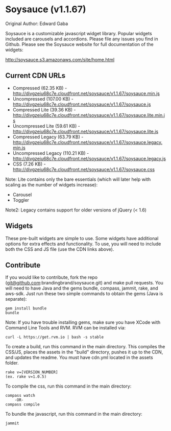 # Soysauce (v1.1.67)
Original Author: Edward Gaba

Soysauce is a customizable javascript widget library. Popular widgets included are carousels and accordions. Please file any issues you find in Github. Please see the Soysauce website for full documentation of the widgets:

http://soysauce.s3.amazonaws.com/site/home.html

## Current CDN URLs
* Compressed (62.35 KB) - http://divgzeiu68c7e.cloudfront.net/soysauce/v1.1.67/soysauce.min.js
* Uncompressed (107.00 KB) - http://divgzeiu68c7e.cloudfront.net/soysauce/v1.1.67/soysauce.js
* Compressed Lite (39.36 KB) - http://divgzeiu68c7e.cloudfront.net/soysauce/v1.1.67/soysauce.lite.min.js
* Uncompressed Lite (59.61 KB) - http://divgzeiu68c7e.cloudfront.net/soysauce/v1.1.67/soysauce.lite.js
* Compressed Legacy (63.79 KB) - http://divgzeiu68c7e.cloudfront.net/soysauce/v1.1.67/soysauce.legacy.min.js
* Uncompressed Legacy (110.21 KB) - http://divgzeiu68c7e.cloudfront.net/soysauce/v1.1.67/soysauce.legacy.js
* CSS (7.26 KB) - http://divgzeiu68c7e.cloudfront.net/soysauce/v1.1.67/soysauce.css

Note: Lite contains only the bare essentials (which will later help with scaling as the number of widgets increase):
* Carousel
* Toggler

Note2: Legacy contains support for older versions of jQuery (< 1.6)

## Widgets
These pre-built widgets are simple to use. Some widgets have additional options for extra effects and functionality. To use, you will need to include both the CSS and JS file (use the CDN links above).

## Contribute
If you would like to contribute, fork the repo (git@github.com:brandingbrand/soysauce.git) and make pull requests. You will need to have Java and the gems bundle, compass, jammit, rake, and aws-sdk. Just run these two simple commands to obtain the gems (Java is separate):

	gem install bundle
	bundle

Note: If you have trouble installing gems, make sure you have XCode with Command Line Tools and RVM. RVM can be installed via:

	curl -L https://get.rvm.io | bash -s stable

To create a build, run this command in the main directory. This compiles the CSS/JS, places the assets in the "build" directory, pushes it up to the CDN, and updates the readme. You must have cdn.yml located in the assets folder.

	rake v=[VERSION_NUMBER]
	(ex. rake v=1.0.5)

To compile the css, run this command in the main directory:

	compass watch
		-OR-
	compass compile

To bundle the javascript, run this command in the main directory:

	jammit
